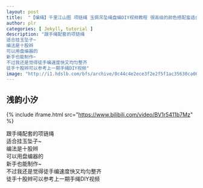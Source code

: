 ```yaml
---
layout: post
title:  "【编绳】千里江山图 项链绳 玉佩吊坠绳盘编DIY视频教程 很高级的颜色搭配蛮适合挂翡翠"
author: plr
categories: [ Jekyll, tutorial ]
description: "跟手绳配套的项链绳
适合挂玉坠子~
编法是十股辫
可以用盘编器的
新手也能制作~
不过我还是觉得徒手编速度快又均匀整齐
徒手十股辫可以参考上一期手绳DIY视频"
image: "http://i1.hdslb.com/bfs/archive/0c44c4e2ece3f2e2f5f1ac35630ca00bc4114ca5.jpg"
---
```

## 浅韵小汐

{% include iframe.html src="https://www.bilibili.com/video/BV1r5411b7Mz" %}

跟手绳配套的项链绳<br>适合挂玉坠子~<br>编法是十股辫<br>可以用盘编器的<br>新手也能制作~<br>不过我还是觉得徒手编速度快又均匀整齐<br>徒手十股辫可以参考上一期手绳DIY视频

